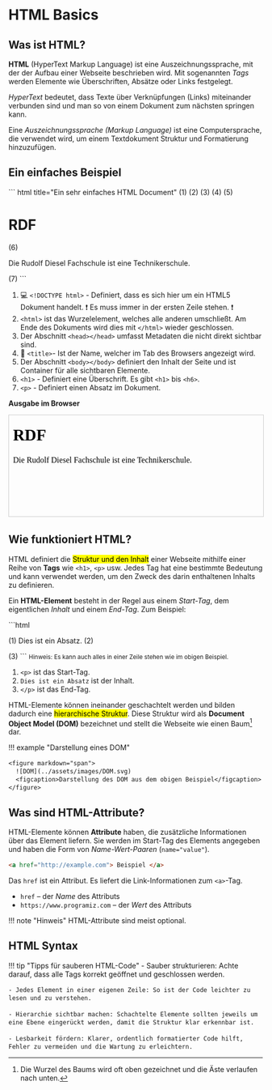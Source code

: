 # HTML Basics

## Was ist HTML?

__HTML__ (HyperText Markup Language) ist eine Auszeichnungssprache, mit der der Aufbau einer Webseite beschrieben wird. Mit sogenannten _Tags_ werden Elemente wie Überschriften, Absätze oder Links festgelegt.

_HyperText_ bedeutet, dass Texte über Verknüpfungen (Links) miteinander verbunden sind und man so von einem Dokument zum nächsten springen kann.

Eine _Auszeichnungssprache (Markup Language)_ ist eine Computersprache, die verwendet wird, um einem Textdokument Struktur und Formatierung hinzuzufügen.

## Ein einfaches Beispiel

<div class="annotate" markdown>
``` html title="Ein sehr einfaches HTML Document"
<!DOCTYPE html> (1)
<html> (2)

  <head> (3)
    <title>RDF - Rudolf Diesel Fachschule</title> (4)
  </head>

  <body> (5)
    <h1>RDF</h1> (6)
    <p>Die Rudolf Diesel Fachschule ist eine Technikerschule.</p> (7)
  </body>

</html> 
```
</div>

1. :computer: `<!DOCTYPE html>` - Definiert, dass es sich hier um ein HTML5 Dokument handelt. :exclamation: Es muss immer in der ersten Zeile stehen. :exclamation:
2. `<html>` ist das Wurzelelement, welches alle anderen umschließt. Am Ende des Dokuments wird dies mit `</html>` wieder geschlossen.
3. Der Abschnitt `<head></head>` umfasst Metadaten die nicht direkt sichtbar sind.
4. :small_red_triangle: `<title>`- Ist der Name, welcher im Tab des Browsers angezeigt wird.
5. Der Abschnitt `<body></body>` definiert den Inhalt der Seite und ist Container für alle sichtbaren Elemente.
6. `<h1>` - Definiert eine Überschrift. Es gibt `<h1>` bis `<h6>`.
7. `<p>` - Definiert einen Absatz im Dokument.

__Ausgabe im Browser__
<iframe 
  srcdoc='<!DOCTYPE html><html><head><title>RDF</title></head><body><h1>RDF</h1><p>Die Rudolf Diesel Fachschule ist eine Technikerschule.</p></body></html>' 
  width="100%" 
  height="200" 
  style="border:1px solid #ccc;">
</iframe>

## Wie funktioniert HTML?

HTML definiert die <mark>Struktur und den Inhalt</mark> einer Webseite mithilfe einer Reihe von __Tags__ wie `<h1>`, `<p>` usw. Jedes Tag hat eine bestimmte Bedeutung und kann verwendet werden, um den Zweck des darin enthaltenen Inhalts zu definieren.

Ein __HTML-Element__ besteht in der Regel aus einem _Start-Tag_, dem eigentlichen _Inhalt_ und einem _End-Tag_. Zum Beispiel:

<div class="annotate" markdown>
```html
<p> (1)
    Dies ist ein Absatz. (2)
</p> (3)
``` 
<small>Hinweis: Es kann auch alles in einer Zeile stehen wie im obigen Beispiel.</small>
</div>

1. `<p>` ist das Start-Tag. 
2. `Dies ist ein Absatz` ist der Inhalt.
3.  `</p>` ist das End-Tag.

HTML-Elemente können ineinander geschachtelt werden und bilden dadurch eine <mark>hierarchische Struktur</mark>. Diese Struktur wird als __Document Object Model (DOM)__ bezeichnet und stellt die Webseite wie einen Baum[^1] dar.

!!! example "Darstellung eines DOM" 

    <figure markdown="span">
      ![DOM](../assets/images/DOM.svg)
      <figcaption>Darstellung des DOM aus dem obigen Beispiel</figcaption>
    </figure>

[^1]: Die Wurzel des Baums wird oft oben gezeichnet und die Äste verlaufen nach unten.

## Was sind HTML-Attribute?

HTML-Elemente können __Attribute__ haben, die zusätzliche Informationen über das Element liefern. Sie werden im Start-Tag des Elements angegeben und haben die Form von _Name-Wert-Paaren_ (`name="value"`). 

```html
<a href="http://example.com"> Beispiel </a>
```

Das `href` ist ein Attribut. Es liefert die Link-Informationen zum `<a>`-Tag. 

- `href` – der _Name_ des Attributs
- `https://www.programiz.com` – der _Wert_ des Attributs

!!! note "Hinweis"
    HTML-Attribute sind meist optional.

## HTML Syntax

!!! tip "Tipps für sauberen HTML-Code"
    - Sauber strukturieren: Achte darauf, dass alle Tags korrekt geöffnet und geschlossen werden.

    - Jedes Element in einer eigenen Zeile: So ist der Code leichter zu lesen und zu verstehen.

    - Hierarchie sichtbar machen: Schachtelte Elemente sollten jeweils um eine Ebene eingerückt werden, damit die Struktur klar erkennbar ist.

    - Lesbarkeit fördern: Klarer, ordentlich formatierter Code hilft, Fehler zu vermeiden und die Wartung zu erleichtern.